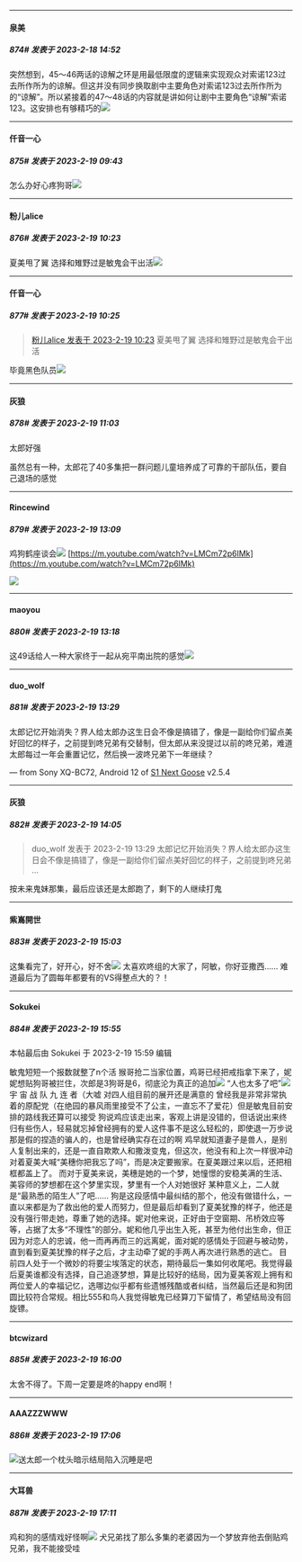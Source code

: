 
*****

####  泉美  
##### 874#       发表于 2023-2-18 14:52

突然想到，45～46两话的谅解之环是用最低限度的逻辑来实现观众对索诺123过去所作所为的谅解。但这并没有同步换取剧中主要角色对索诺123过去所作所为的“谅解”。所以紧接着的47～48话的内容就是讲如何让剧中主要角色“谅解”索诺123。这安排也有够精巧的<img src="https://static.saraba1st.com/image/smiley/face2017/067.png" referrerpolicy="no-referrer">


*****

####  仟音一心  
##### 875#       发表于 2023-2-19 09:43

怎么办好心疼狗哥<img src="https://static.saraba1st.com/image/smiley/face2017/140.png" referrerpolicy="no-referrer">


*****

####  粉儿alice  
##### 876#       发表于 2023-2-19 10:23

夏美甩了翼 选择和雉野过是敏鬼会干出活<img src="https://static.saraba1st.com/image/smiley/face2017/049.png" referrerpolicy="no-referrer">


*****

####  仟音一心  
##### 877#       发表于 2023-2-19 10:25

<blockquote><a href="httphttps://bbs.saraba1st.com/2b/forum.php?mod=redirect&amp;goto=findpost&amp;pid=59805026&amp;ptid=2035265" target="_blank">粉儿alice 发表于 2023-2-19 10:23</a>
夏美甩了翼 选择和雉野过是敏鬼会干出活</blockquote>
毕竟黑色队员<img src="https://static.saraba1st.com/image/smiley/face2017/002.png" referrerpolicy="no-referrer">


*****

####  灰狼  
##### 878#       发表于 2023-2-19 11:03

太郎好强

虽然总有一种，太郎花了40多集把一群问题儿童培养成了可靠的干部队伍，要自己退场的感觉


*****

####  Rincewind  
##### 879#       发表于 2023-2-19 13:09

鸡狗鹤座谈会<img src="https://static.saraba1st.com/image/smiley/face2017/068.png" referrerpolicy="no-referrer">
[https://m.youtube.com/watch?v=LMCm72p6lMk](https://m.youtube.com/watch?v=LMCm72p6lMk)

<img src="https://p.sda1.dev/9/a199c8a8fa13d15921f984cfe880e253/CMP_20230219130924466.jpg" referrerpolicy="no-referrer">


*****

####  maoyou  
##### 880#       发表于 2023-2-19 13:18

这49话给人一种大家终于一起从宛平南出院的感觉<img src="https://static.saraba1st.com/image/smiley/face2017/075.png" referrerpolicy="no-referrer">


*****

####  duo_wolf  
##### 881#       发表于 2023-2-19 13:29

太郎记忆开始消失？界人给太郎办这生日会不像是搞错了，像是一副给你们留点美好回忆的样子，之前提到咚兄弟有交替制，但太郎从来没提过以前的咚兄弟，难道太郎每过一年会重置记忆，然后换一波咚兄弟下一年继续？

— from Sony XQ-BC72, Android 12 of [S1 Next Goose](https://pan.baidu.com/s/1mi43uRm) v2.5.4


*****

####  灰狼  
##### 882#       发表于 2023-2-19 14:05

<blockquote>duo_wolf 发表于 2023-2-19 13:29
太郎记忆开始消失？界人给太郎办这生日会不像是搞错了，像是一副给你们留点美好回忆的样子，之前提到咚兄弟 ...</blockquote>
按未来鬼妹那集，最后应该还是太郎跑了，剩下的人继续打鬼


*****

####  紫嶌開世  
##### 883#       发表于 2023-2-19 15:03

这集看完了，好开心，好不舍<img src="https://static.saraba1st.com/image/smiley/face2017/138.png" referrerpolicy="no-referrer">
太喜欢咚组的大家了，阿敏，你好亚撒西……
难道最后为了圆每年都要有的VS得整点大的？！


*****

####  Sokukei  
##### 884#       发表于 2023-2-19 15:55

 本帖最后由 Sokukei 于 2023-2-19 15:59 编辑 

敏鬼短短一个报数就整了n个活
猴哥抢二当家位置，鸡哥已经把戒指拿下来了，妮妮想贴狗哥被拦住，次郎是3狗哥是6，彻底沦为真正的追加<img src="https://static.saraba1st.com/image/smiley/face2017/068.png" referrerpolicy="no-referrer">
“人也太多了吧”<img src="https://static.saraba1st.com/image/smiley/face2017/068.png" referrerpolicy="no-referrer">宇 宙 战 队 九 连 者（大嘘
对四人组目前的展开还是满意的 曾经我是非常非常执着的原配党（在绝园的暴风雨里接受不了公主，一直忘不了爱花）但是敏鬼目前安排的路线我还算可以接受
狗说鸡应该走出来，客观上讲是没错的，但话说出来终归有些伤人，轻易就忘掉曾经拥有的爱人这件事不是这么轻松的，即使退一万步说那是假的捏造的骗人的，也是曾经确实存在过的啊
鸡早就知道妻子是兽人，是别人复制出来的，还是一直自欺欺人和撒泼变鬼，但这次，他没有和上次一样很冲动对着夏美大喊“美穗你把我忘了吗”，而是决定要搬家。在夏美跟过来以后，还把相框都盖上了。
而对于夏美来说，美穗是她的一个梦，她憧憬的安稳美满的生活、美容师的梦想都在这个梦里实现，梦里有一个人对她很好
某种意义上，二人就是“最熟悉的陌生人”了吧……
狗是这段感情中最纠结的那个，他没有做错什么，一直以来都是为了救出他的爱人而努力，但是最后却看到了夏美犹豫的样子，他还是没有强行带走她，尊重了她的选择。妮对他来说，正好由于空窗期、吊桥效应等等，占据了太多“不理性”的部分。妮和他几乎出生入死，甚至为他付出生命，但正因为对恋人的忠诚，他一而再再而三的远离妮，面对妮的感情处于回避与被动势，直到看到夏美犹豫的样子之后，才主动牵了妮的手两人再次进行熟悉的逃亡。
目前四人处于一个微妙的将要尘埃落定的状态，期待最后一集如何收尾吧。我觉得最后夏美谁都没有选择，自己追逐梦想，算是比较好的结局，因为夏美客观上拥有和两位爱人的幸福记忆，选哪边似乎都有些遗憾残酷或者纠结，当然最后还是和狗团圆比较符合常规。相比555和鸟人我觉得敏鬼已经算刀下留情了，希望结局没有回旋镖。

*****

####  btcwizard  
##### 885#       发表于 2023-2-19 16:00

太舍不得了。下周一定要是咚的happy end啊！


*****

####  AAAZZZWWW  
##### 886#       发表于 2023-2-19 17:06

<img src="https://static.saraba1st.com/image/smiley/face2017/135.png" referrerpolicy="no-referrer">送太郎一个枕头暗示结局陷入沉睡是吧

*****

####  大耳兽  
##### 887#       发表于 2023-2-19 17:11

鸡和狗的感情戏好怪啊<img src="https://static.saraba1st.com/image/smiley/face2017/004.gif" referrerpolicy="no-referrer">
犬兄弟找了那么多集的老婆因为一个梦放弃他去倒贴鸡兄弟，我不能接受哇

